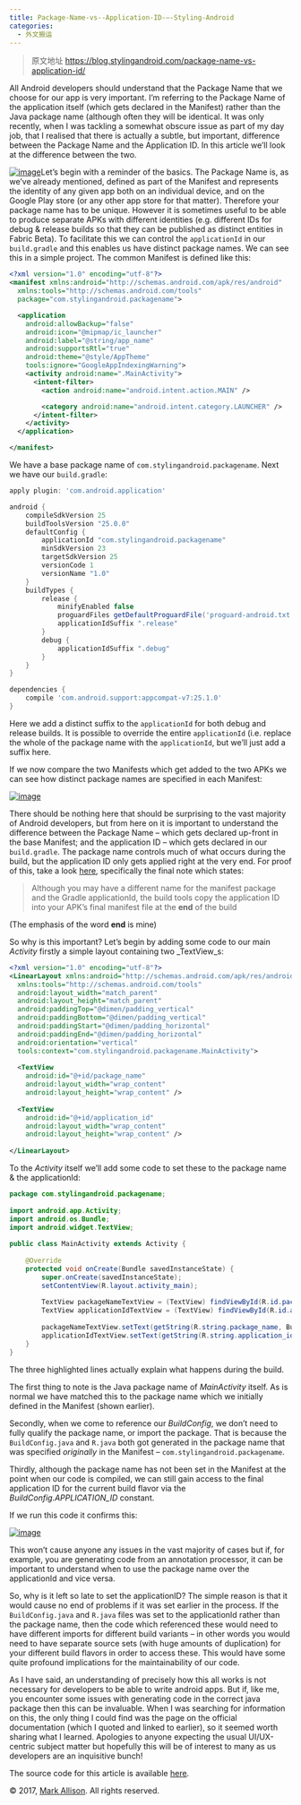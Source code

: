 ```yaml
---
title: Package-Name-vs--Application-ID-–-Styling-Android
categories:
  - 外文搬运
---
```


> 原文地址 https://blog.stylingandroid.com/package-name-vs-application-id/

All Android developers should understand that the Package Name that we choose for our app is very important. I’m referring to the Package Name of the application itself (which gets declared in the Manifest) rather than the Java package name (although often they will be identical. It was only recently, when I was tackling a somewhat obscure issue as part of my day job, that I realised that there is actually a subtle, but important, difference between the Package Name and the Application ID. In this article we’ll look at the difference between the two.  

[![image](https://upload-images.jianshu.io/upload_images/7177220-f2945e2ab187c3f2.25&resize=150,150&ssl=1?imageMogr2/auto-orient/strip%7CimageView2/2/w/1240)](https://i2.wp.com/blog.stylingandroid.com/wp-content/uploads/2017/02/box.png?ssl=1)Let’s begin with a reminder of the basics. The Package Name is, as we’ve already mentioned, defined as part of the Manifest and represents the identity of any given app both on an individual device, and on the Google Play store (or any other app store for that matter). Therefore your package name has to be unique. However it is sometimes useful to be able to produce separate APKs with different identities (e.g. different IDs for debug & release builds so that they can be published as distinct entities in Fabric Beta). To facilitate this we can control the `applicationId` in our `build.gradle` and this enables us have distinct package names. We can see this in a simple project. The common Manifest is defined like this:

``` xml
<?xml version="1.0" encoding="utf-8"?>
<manifest xmlns:android="http://schemas.android.com/apk/res/android"
  xmlns:tools="http://schemas.android.com/tools"
  package="com.stylingandroid.packagename">

  <application
    android:allowBackup="false"
    android:icon="@mipmap/ic_launcher"
    android:label="@string/app_name"
    android:supportsRtl="true"
    android:theme="@style/AppTheme"
    tools:ignore="GoogleAppIndexingWarning">
    <activity android:name=".MainActivity">
      <intent-filter>
        <action android:name="android.intent.action.MAIN" />

        <category android:name="android.intent.category.LAUNCHER" />
      </intent-filter>
    </activity>
  </application>

</manifest>
```



We have a base package name of `com.stylingandroid.packagename`. Next we have our `build.gradle`:

``` groovy
apply plugin: 'com.android.application'

android {
    compileSdkVersion 25
    buildToolsVersion "25.0.0"
    defaultConfig {
        applicationId "com.stylingandroid.packagename"
        minSdkVersion 23
        targetSdkVersion 25
        versionCode 1
        versionName "1.0"
    }
    buildTypes {
        release {
            minifyEnabled false
            proguardFiles getDefaultProguardFile('proguard-android.txt'), 'proguard-rules.pro'
            applicationIdSuffix ".release"
        }
        debug {
            applicationIdSuffix ".debug"
        }
    }
}

dependencies {
    compile 'com.android.support:appcompat-v7:25.1.0'
}
```



Here we add a distinct suffix to the `applicationId` for both debug and release builds. It is possible to override the entire `applicationId` (i.e. replace the whole of the package name with the `applicationId`, but we’ll just add a suffix here.

If we now compare the two Manifests which get added to the two APKs we can see how distinct package names are specified in each Manifest:

[![image](https://upload-images.jianshu.io/upload_images/7177220-c917a2a94c30301b.25&resize=708,198&ssl=1?imageMogr2/auto-orient/strip%7CimageView2/2/w/1240)](https://i2.wp.com/blog.stylingandroid.com/wp-content/uploads/2017/02/Debug-vs.-Release-manifest.png?ssl=1)

There should be nothing here that should be surprising to the vast majority of Android developers, but from here on it is important to understand the difference between the Package Name – which gets declared up-front in the base Manifest; and the application ID – which gets declared in our `build.gradle`. The package name controls much of what occurs during the build, but the application ID only gets applied right at the very end. For proof of this, take a look [here](https://developer.android.com/studio/build/application-id.html#change_the_package_name), specifically the final note which states:

> Although you may have a different name for the manifest package and the Gradle applicationId, the build tools copy the application ID into your APK’s final manifest file at the **end** of the build

(The emphasis of the word **end** is mine)

So why is this important? Let’s begin by adding some code to our main _Activity_ firstly a simple layout containing two _TextView_s:

``` xml
<?xml version="1.0" encoding="utf-8"?>
<LinearLayout xmlns:android="http://schemas.android.com/apk/res/android"
  xmlns:tools="http://schemas.android.com/tools"
  android:layout_width="match_parent"
  android:layout_height="match_parent"
  android:paddingTop="@dimen/padding_vertical"
  android:paddingBottom="@dimen/padding_vertical"
  android:paddingStart="@dimen/padding_horizontal"
  android:paddingEnd="@dimen/padding_horizontal"
  android:orientation="vertical"
  tools:context="com.stylingandroid.packagename.MainActivity">
 
  <TextView
    android:id="@+id/package_name"
    android:layout_width="wrap_content"
    android:layout_height="wrap_content" />
 
  <TextView
    android:id="@+id/application_id"
    android:layout_width="wrap_content"
    android:layout_height="wrap_content" />
 
</LinearLayout>
```



To the _Activity_ itself we’ll add some code to set these to the package name & the applicationId:

``` java
package com.stylingandroid.packagename;
 
import android.app.Activity;
import android.os.Bundle;
import android.widget.TextView;
 
public class MainActivity extends Activity {
 
    @Override
    protected void onCreate(Bundle savedInstanceState) {
        super.onCreate(savedInstanceState);
        setContentView(R.layout.activity_main);
 
        TextView packageNameTextView = (TextView) findViewById(R.id.package_name);
        TextView applicationIdTextView = (TextView) findViewById(R.id.application_id);
 
        packageNameTextView.setText(getString(R.string.package_name, BuildConfig.class.getPackage().toString()));
        applicationIdTextView.setText(getString(R.string.application_id, BuildConfig.APPLICATION_ID));
    }
}
```



The three highlighted lines actually explain what happens during the build.

The first thing to note is the Java package name of _MainActivity_ itself. As is normal we have matched this to the package name which we initially defined in the Manifest (shown earlier).

Secondly, when we come to reference our _BuildConfig_, we don’t need to fully qualify the package name, or import the package. That is because the `BuildConfig.java` and `R.java` both got generated in the package name that was specified _originally_ in the Manifest – `com.stylingandroid.packagename`.

Thirdly, although the package name has not been set in the Manifest at the point when our code is compiled, we can still gain access to the final application ID for the current build flavor via the _BuildConfig.APPLICATION_ID_ constant.

If we run this code it confirms this:

[![image](https://upload-images.jianshu.io/upload_images/7177220-4478359c4f97ea01.25&resize=708,530&ssl=1?imageMogr2/auto-orient/strip%7CimageView2/2/w/1240)](https://i0.wp.com/blog.stylingandroid.com/wp-content/uploads/2017/02/app.png?ssl=1)

This won’t cause anyone any issues in the vast majority of cases but if, for example, you are generating code from an annotation processor, it can be important to understand when to use the package name over the applicationId and vice versa.

So, why is it left so late to set the applicationID? The simple reason is that it would cause no end of problems if it was set earlier in the process. If the `BuildConfig.java` and `R.java` files was set to the applicationId rather than the package name, then the code which referenced these would need to have different imports for different build variants – in other words you would need to have separate source sets (with huge amounts of duplication) for your different build flavors in order to access these. This would have some quite profound implications for the maintainability of our code.

As I have said, an understanding of precisely how this all works is not necessary for developers to be able to write android apps. But if, like me, you encounter some issues with generating code in the correct java package then this can be invaluable. When I was searching for information on this, the only thing I could find was the page on the official documentation (which I quoted and linked to earlier), so it seemed worth sharing what I learned. Apologies to anyone expecting the usual UI/UX-centric subject matter but hopefully this will be of interest to many as us developers are an inquisitive bunch!

The source code for this article is available [here](https://github.com/StylingAndroid/PackageName).

© 2017, [Mark Allison](https://blog.stylingandroid.com/). All rights reserved.
                                                                                                                                                                                                                                                                                                                                                                                                                                                                                                                                                                                                                                                                                                                                                                                                                                                                                                                                                                                                                                                                                                      